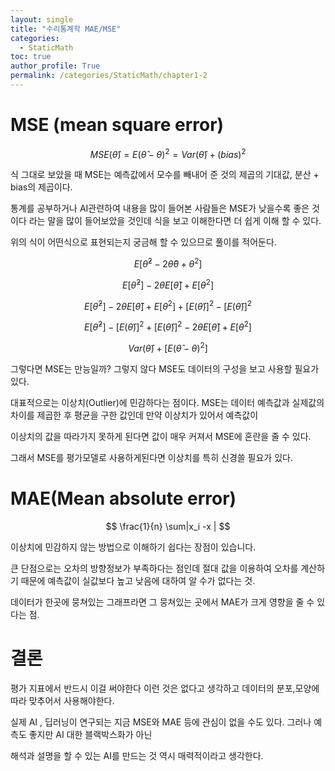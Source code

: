 ```yaml
---
layout: single
title: "수리통계학 MAE/MSE"
categories: 
  - StaticMath
toc: true
author_profile: True
permalink: /categories/StaticMath/chapter1-2
---
```





<head>

# MSE (mean square error)
$$ MSE(\hat{\theta}) = E(\hat{\theta} - \theta)^2  = Var(\hat{\theta}) + (bias)^2 $$

식 그대로 보았을 때 MSE는 예측값에서 모수를 빼내어 준 것의 제곱의 기대값, 분산 + bias의 제곱이다.

통계를 공부하거나 AI관련하여 내용을 많이 들어본 사람들은 MSE가 낮을수록 좋은 것이다 라는 말을 많이 들어보았을 것인데 식을 보고 이해한다면 더 쉽게 이해 할 수 있다.

위의 식이 어떤식으로 표현되는지 궁금해 할 수 있으므로 풀이를 적어둔다.

$$ E[\hat{\theta}^2 - 2\hat{\theta}\theta + \theta^2] $$

$$ E[\hat{\theta}^2] -2\theta E[\hat{\theta}] + E[\theta^2]$$

$$ E[\hat{\theta}^2] -2\theta E[\hat{\theta}] + E[\theta^2] + [E(\hat{\theta})]^2 - [E(\hat{\theta})]^2 $$

$$ E[\hat{\theta}^2] - [E(\hat{\theta})]^2 + [E(\hat{\theta})]^2 -2\theta E[\hat{\theta}] + E[\theta^2] $$

$$ Var(\hat{\theta}) + [E(\hat{\theta} - \theta)^2] $$

그렇다면 MSE는 만능일까? 그렇지 않다 MSE도 데이터의 구성을 보고 사용할 필요가 있다.

대표적으로는 이상치(Outlier)에 민감하다는 점이다. MSE는 데이터 예측값과 실제값의 차이를 제곱한 후 평균을 구한 값인데 만약 이상치가 있어서 예측값이

이상치의 값을 따라가지 못하게 된다면 값이 매우 커져서 MSE에 혼란을 줄 수 있다.

그래서 MSE를 평가모델로 사용하게된다면 이상치를 특히 신경쓸 필요가 있다.


# MAE(Mean absolute error)

$$ \frac{1}{n} \sum|x_i -x |  $$

이상치에 민감하지 않는 방법으로 이해하기 쉽다는 장점이 있습니다.

큰 단점으로는 오차의 방향정보가 부족하다는 점인데 절대 값을 이용하여 오차를 계산하기 때문에 예측값이 실값보다 높고 낮음에 대하여 알 수가 없다는 것.

데이터가 한곳에 뭉쳐있는 그래프라면 그 뭉쳐있는 곳에서 MAE가 크게 영향을 줄 수 있다는 점.


# 결론

평가 지표에서 반드시 이걸 써야한다 이런 것은 없다고 생각하고 데이터의 분포,모양에 따라 맞추어서 사용해야한다.

실제 AI , 딥러닝이 연구되는 지금 MSE와 MAE 등에 관심이 없을 수도 있다. 그러나 예측도 좋지만 AI 대한 블랙박스화가 아닌

해석과 설명을 할 수 있는 AI를 만드는 것 역시 매력적이라고 생각한다.

